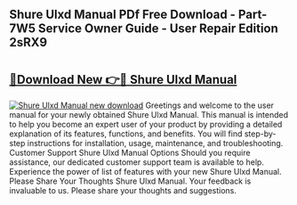 ## Shure Ulxd Manual PDf Free Download - Part-7W5 Service Owner Guide - User Repair Edition 2sRX9

# <h2><a href="http://cf27665.oget.top/?id=Shure+Ulxd+Manual">🔗Download New 👉🔴 Shure Ulxd Manual</a></h2>

[![Shure Ulxd Manual new download](https://i.imgur.com/5g1atiW.png)](http://cf27665.oget.top/?id=Shure+Ulxd+Manual)
Greetings and welcome to the user manual for your newly obtained Shure Ulxd Manual. This manual is intended to help you become an expert user of your product by providing a detailed explanation of its features, functions, and benefits. You will find step-by-step instructions for installation, usage, maintenance, and troubleshooting. Customer Support Shure Ulxd Manual Options Should you require assistance, our dedicated customer support team is available to help. Experience the power of list of features with your new Shure Ulxd Manual. Please Share Your Thoughts Shure Ulxd Manual. Your feedback is invaluable to us. Please share your thoughts and suggestions.
